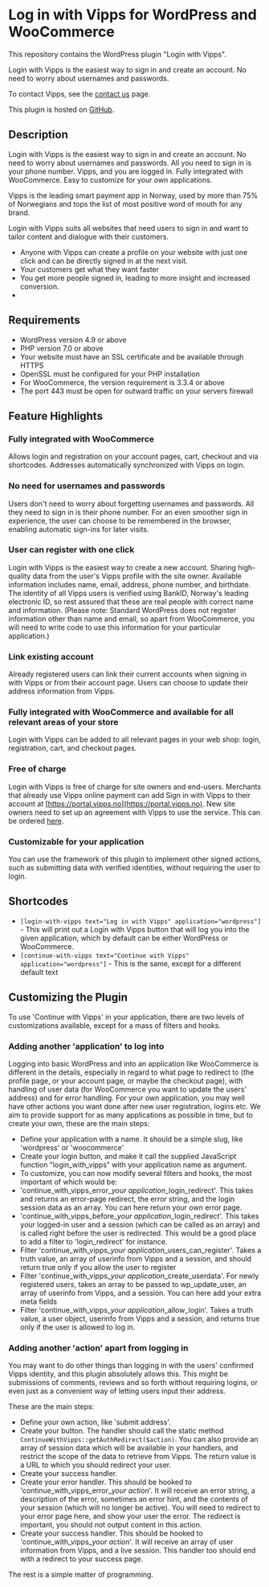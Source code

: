 # Log in with Vipps for WordPress and WooCommerce

This repository contains the WordPress plugin "Login with Vipps".

Login with Vipps is the easiest way to sign in and create an account. No need to worry about usernames and passwords.

To contact Vipps, see the [contact us](https://developer.vippsmobilepay.com/docs/vipps-developers/contact/) page.

This plugin is hosted on [GitHub](https://github.com/vippsas/vipps-login-wordpress).

## Description

Login with Vipps is the easiest way to sign in and create an account. No need to worry about usernames and passwords. All you need to sign in is your phone number. Vipps, and you are logged in. Fully integrated with WooCommerce. Easy to customize for your own applications.

Vipps is the leading smart payment app in Norway, used by more than 75% of Norwegians and tops the list of most positive word of mouth for any brand.

Login with Vipps suits all websites that need users to sign in and want to tailor content and dialogue with their customers.

 * Anyone with Vipps can create a profile on your website with just one click and can be directly signed in at the next visit.
 * Your customers get what they want faster
 * You get more people signed in, leading to more insight and increased conversion.
 * 
## Requirements

 * WordPress version 4.9 or above
 * PHP version 7.0 or above
 * Your website must have an SSL certificate and be available through HTTPS
 * OpenSSL must be configured for your PHP installation
 * For WooCommerce, the version requirement is 3.3.4 or above
 * The port 443 must be open for outward traffic on your servers firewall


## Feature Highlights

### Fully integrated with WooCommerce

Allows login and registration on your account pages, cart, checkout and via shortcodes. Addresses automatically synchronized with Vipps on login.

### No need for usernames and passwords

Users don't need to worry about forgetting usernames and passwords. All they need to sign in is their phone number. For an even smoother sign in experience, the user can choose to be remembered in the browser, enabling automatic sign-ins for later visits.

### User can register with one click

Login with Vipps is the easiest way to create a new account. Sharing high-quality data from the user's Vipps profile with the site owner. Available information includes name, email, address, phone number, and birthdate. The identity of all Vipps users is verified using BankID, Norway's leading electronic ID, so rest assured that these are real people with correct name and information.  (Please note: Standard WordPress does not register information other than name and email, so apart from WooCommerce, you will need to write code to use this information for your particular application.)


### Link existing account

Already registered users can link their current accounts when signing in with Vipps or from their account page. Users can choose to update their address information from Vipps.

### Fully integrated with WooCommerce and available for all relevant areas of your store

Login with Vipps can be added to all relevant pages in your web shop: login, registration, cart, and checkout pages.

### Free of charge

Login with Vipps is free of charge for site owners and end-users. Merchants that already use Vipps online payment can add Sign in with Vipps to their account at [https://portal.vipps.no](https://portal.vipps.no). New site owners need to set up an agreement with Vipps to use the service. This can be ordered [here](https://portal.vipps.no/login).

### Customizable for your application

You can use the framework of this plugin to implement other signed actions, such as submitting data with verified identities, without requiring the user to login.

## Shortcodes

 * `[login-with-vipps text="Log in with Vipps" application="wordpress"]` - This will print out a Login with Vipps button that will log you into the given application, which by default can be either WordPress or WooCommerce.
* `[continue-with-vipps text="Continue with Vipps" application="wordpress"]` - This is the same, except for a different default text

## Customizing the Plugin

To use 'Continue with Vipps' in your application, there are two levels of customizations available, except for a mass of filters and hooks.

### Adding another 'application' to log into

Logging into basic WordPress and into an application like WooCommerce is different in the details, especially in regard to what page to redirect to (the profile page, or your account page, or maybe the checkout page), with handling of user data (for WooCommerce you want to update the users' address) and for error handling.  For your own application, you may well have other actions you want done after new user registration, logins etc. We aim to provide support for as many applications as possible in time, but to create your own, these are the main steps:

  * Define your application with a name. It should be a simple slug, like 'wordpress' or 'woocommerce'
  * Create your login button, and make it call the supplied JavaScript function "login_with_vipps" with your application name as argument.
  * To customize, you can now modify several filters and hooks, the most important of which would be:
  * 'continue_with_vipps_error_*your application*_login_redirect'. This takes and returns an error-page redirect, the error string, and the login session data as an array. You can here return your own error page.
  * 'continue_with_vipps_before_*your application*_login_redirect'. This takes your logged-in user and a session (which can be called as an array) and is called right before the user is redirected. This would be a good place to add a filter to 'login_redirect' for instance.
  * Filter 'continue_with_vipps_*your application*_users_can_register'. Takes a truth value, an array of userinfo from Vipps and a session, and should return true only if you allow the user to register
  * Filter 'continue_with_vipps_*your application*_create_userdata'. For newly registered users, takes an array to be passed to wp_update_user, an array of userinfo from Vipps, and a session. You can here add your extra meta fields
  * Filter 'continue_with_vipps_*your application*_allow_login'. Takes a truth value, a user object, userinfo from Vipps and a session, and returns true only if the user is allowed to log in.

###  Adding another 'action' apart from logging in 

You may want to do other things than logging in with the users' confirmed Vipps identity, and this plugin absolutely allows this. This might be submissions of comments, reviews and so forth without requiring logins, or even just as a convenient way of letting users input their address.

These are the main steps:

 * Define your own action, like 'submit address'.
 * Create your button. The handler should call the static method `ContinueWithVipps::getAuthRedirect($action)`. You can also provide an array of session data which will be available in your handlers, and restrict the scope of the data to retrieve from Vipps. The return value is a URL to which you should redirect your user.
 * Create your success handler.
 * Create your error handler. This should be hooked to 'continue_with_vipps_error_*your action*'. It will receive an error string, a description of the error, sometimes an error hint, and the contents of your session (which will no longer be active). You will need to redirect to your error page here, and show your user the error. The redirect is important, you should not output content in this action.
 * Create your success handler. This should be hooked to 'continue_with_vipps_*your action*'. It will receive an array of user information from Vipps, and a live session. This handler too should end with a redirect to your success page.

The rest is a simple matter of programming.



